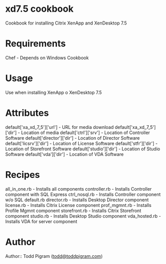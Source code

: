 # xd7.5 cookbook
Cookbook for installing Citrix XenApp and XenDesktop 7.5

# Requirements
Chef - Depends on Windows Cookbook

# Usage
Use when installing XenApp o XenDesktop 7.5

# Attributes
default['xa_xd_7_5']['url']  - URL for media download
default['xa_xd_7_5']['dir']  - Location of media
default['ctrl']['srv']  - Location of Controller Software
default['director']['dir']  - Location of Director Software
default['licsrv']['dir'] - Location of License Software
default['stfr']['dir'] - Location of Storefront Software
default['studio']['dir'] - Location of Studio Software
default['vda']['dir'] - Location of VDA Software

# Recipes
all_in_one.rb - Installs all components 
controller.rb - Installs Controller component with SQL Express
ctrl_nosql.rb - Installs Controller component w/o SQL
default.rb
director.rb - Installs Desktop Director component
license.rb - Installs Citrix License component
prof_mgmnt.rb - Installs Profile Mgmnt component
storefront.rb - Installs Citrix Storefront component
studio.rb - Installs Desktop Studio component
vda_hosted.rb - Installs VDA for server component

# Author

Author:: Todd Pigram (<todd@toddpigram.com>)
